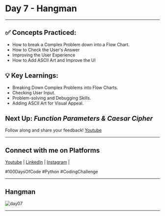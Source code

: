# Day 7 - Hangman
---
## ✅ **Concepts Practiced:**

- How to break a Complex Problem down into a Flow Chart.
- How to Check the User's Answer
- Improving the User Experience
-  How to Add ASCII Art and Improve the UI

## 💡 **Key Learnings:**

- Breaking Down Complex Problems into Flow Charts.
- Checking User Input.
- Problem-solving and Debugging Skills.
- Adding ASCII Art for Visual Appeal.

## **Next Up:** *Function Parameters & Caesar Cipher*

Follow along and share your feedback! 
[Youtube](https://www.youtube.com/@Tharun-AS)

---

## Connect with me on Platforms
[Youtube](https://www.youtube.com/@Tharun-AS) | 
[LinkedIn](https://www.linkedin.com/in/tharun-a-s-b45b8a2a8) | 
[Instagram](https://www.instagram.com/tharun_as_2005) | 

#100DaysOfCode #Python #CodingChallenge

---

## Hangman
![day07](https://user-images.githubusercontent.com/98851253/154518650-6bf293ff-0f01-4014-9c10-70d17b2007ae.gif)

---

